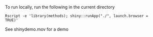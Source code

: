 To run locally, run the following in the current directory
```
Rscript -e 'library(methods); shiny::runApp("./", launch.browser = TRUE)'
```
See shinydemo.mov for a demo
